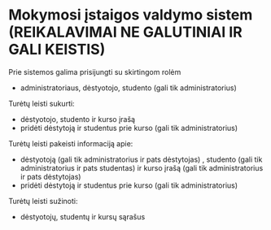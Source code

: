 # Mokymosi įstaigos valdymo sistem (REIKALAVIMAI NE GALUTINIAI IR GALI KEISTIS)


Prie sistemos galima prisijungti su skirtingom rolėm
* administratoriaus, dėstyotojo, studento (gali tik administratorius)

Turėtų leisti sukurti:
* dėstyotojo, studento ir kurso įrašą
* pridėti dėstytoją ir studentus prie kurso (gali tik administratorius)

Turėtų leisti pakeisti informaciją apie:
* dėstyotoją (gali tik administratorius ir pats dėstytojas) , studento (gali tik administratorius ir pats studentas) 
ir kurso įrašą (gali tik administratorius ir pats dėstytojas)
* pridėti dėstytoją ir studentus prie kurso (gali tik administratorius)

Turėtų leisti sužinoti:
* dėstyotojų, studentų ir kursų sąrašus
